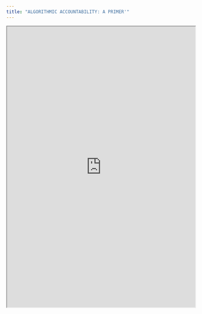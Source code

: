 ```yaml
---
title: "ALGORITHMIC ACCOUNTABILITY: A PRIMER'"
---
```



<iframe height="750" width="100%" src="https://ewelton.github.io/ktest/wiki.html#ALGORITHMIC%20ACCOUNTABILITY:%20A%20PRIMER'"></iframe>
